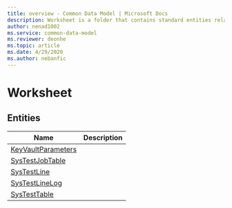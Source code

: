 ```yaml
---
title: overview - Common Data Model | Microsoft Docs
description: Worksheet is a folder that contains standard entities related to the Common Data Model.
author: nenad1002
ms.service: common-data-model
ms.reviewer: deonhe
ms.topic: article
ms.date: 4/29/2020
ms.author: nebanfic
---
```


# Worksheet


## Entities

|Name|Description|
|---|---|
|[KeyVaultParameters](KeyVaultParameters.md)||
|[SysTestJobTable](SysTestJobTable.md)||
|[SysTestLine](SysTestLine.md)||
|[SysTestLineLog](SysTestLineLog.md)||
|[SysTestTable](SysTestTable.md)||
